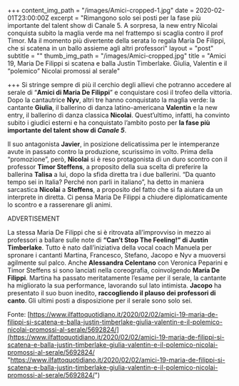 +++
content_img_path = "/images/Amici-cropped-1.jpg"
date = 2020-02-01T23:00:00Z
excerpt = "Rimangono solo sei posti per la fase più importante del talent show di Canale 5. A sorpresa, la new entry Nicolai conquista subito la maglia verde ma nel frattempo si scaglia contro il prof Timor. Ma il momento più divertente della serata lo regala Maria De Filippi, che si scatena in un ballo assieme agli altri professori"
layout = "post"
subtitle = ""
thumb_img_path = "/images/Amici-cropped.jpg"
title = "Amici 19, Maria De Filippi si scatena e balla Justin Timberlake. Giulia, Valentin e il “polemico” Nicolai promossi al serale"

+++
Si stringe sempre di più il cerchio degli allievi che potranno accedere al serale di “**Amici di Maria De Filippi**” e conquistare così il trofeo della vittoria. Dopo la cantautrice **Nyv**, altri tre hanno conquistato la maglia verde: la cantante **Giulia**, il ballerino di danza latino-americana **Valentin** e la new entry, il ballerino di danza classica **Nicolai**. Quest’ultimo, infatti, ha convinto subito i giudici esterni e ha conquistato l’ambito posto per **la fase più importante del talent show di _Canale 5_**.

Il suo antagonista **Javier**, in posizione delicatissima per le intemperanze avute in passato contro la produzione, scurissimo in volto. Prima della “promozione”, però, **Nicolai** si è reso protagonista di un duro scontro con il professor **Timor Steffens**, a proposito della sua scelta di preferire la ballerina **Talisa** a lui, dopo la sfida diretta tra i due ballerini. “Da quanto tempo sei in Italia? Perché non parli in italiano”, ha detto in maniera sarcastica **Nicolai** a **Steffens**, a proposito del fatto che si fa aiutare da un interprete in diretta. Ci pensa Maria De Filippi a chiudere diplomaticamente lo scontro e a rasserenare gli animi.

ADVERTISEMENT

La stessa Maria De Filippi che si è ritrovata all’improvviso in mezzo ai professori a ballare sulle note di **“Can’t Stop The Feeling!” di Justin Timberlake**. Tutto è nato dall’iniziativa della vocal coach Manuela per spronare i cantanti Martina, Francesco, Stefano, Jacopo e Nyv a muoversi agilmente sul palco. Anche **Alessandra Celentano** con Veronica Peparini e Timor Steffens si sono lanciati nella coreografia, coinvolgendo **Maria De Filippi**. Martina ha passato meritatamente l’esame per il serale, la cantante ha migliorato la sua performance, lavorando sul lato intimista. **Jacopo** ha presentato il suo buon inedito, **raccogliendo il plauso dei professori di canto**. Gli ultimi posti a disposizione per il serale sono solo sei.

Fonte: [https://www.ilfattoquotidiano.it/2020/02/02/amici-19-maria-de-filippi-si-scatena-e-balla-justin-timberlake-giulia-valentin-e-il-polemico-nicolai-promossi-al-serale/5692824/](https://www.ilfattoquotidiano.it/2020/02/02/amici-19-maria-de-filippi-si-scatena-e-balla-justin-timberlake-giulia-valentin-e-il-polemico-nicolai-promossi-al-serale/5692824/ "https://www.ilfattoquotidiano.it/2020/02/02/amici-19-maria-de-filippi-si-scatena-e-balla-justin-timberlake-giulia-valentin-e-il-polemico-nicolai-promossi-al-serale/5692824/")